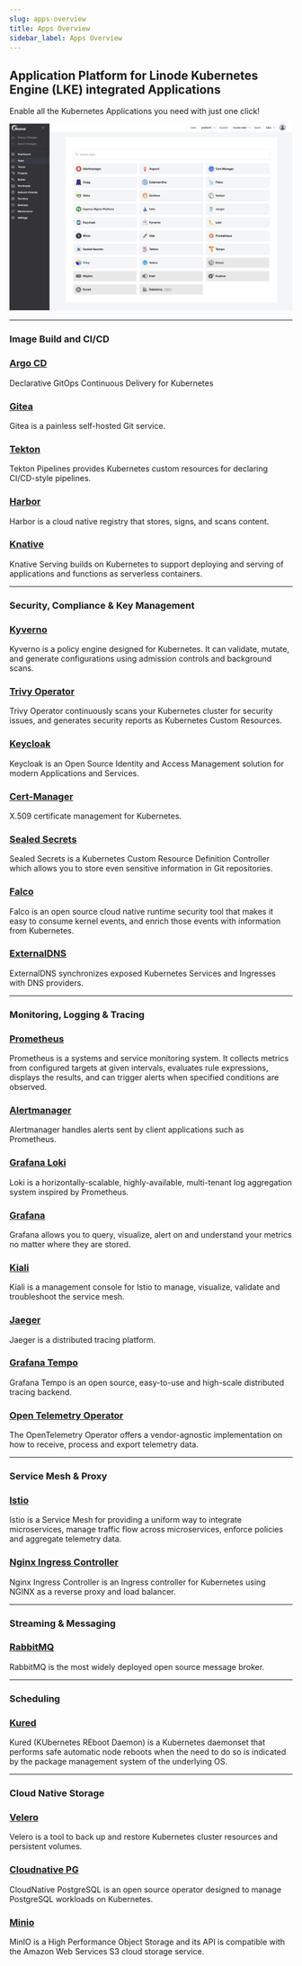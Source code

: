 ```yaml
---
slug: apps-overview
title: Apps Overview
sidebar_label: Apps Overview
---
```


## Application Platform for Linode Kubernetes Engine (LKE) integrated Applications

Enable all the Kubernetes Applications you need with just one click!


![integrated-apps](../img/integrated-apps.png)

---
### Image Build and CI/CD

### [Argo CD](argocd.md)
Declarative GitOps Continuous Delivery for Kubernetes

### [Gitea](gitea.md)
Gitea is a painless self-hosted Git service.

### [Tekton](tekton.md)
Tekton Pipelines provides Kubernetes custom resources for declaring CI/CD-style pipelines.

### [Harbor](harbor.md)
Harbor is a cloud native registry that stores, signs, and scans content.

### [Knative](knative.md)
Knative Serving builds on Kubernetes to support deploying and serving of applications and functions as serverless containers.

---

### Security, Compliance & Key Management

### [Kyverno](kyverno.md)
Kyverno is a policy engine designed for Kubernetes. It can validate, mutate, and generate configurations using admission controls and background scans.

### [Trivy Operator](trivy.md)
Trivy Operator continuously scans your Kubernetes cluster for security issues, and generates security reports as Kubernetes Custom Resources.

### [Keycloak](keycloak.md)
Keycloak is an Open Source Identity and Access Management solution for modern Applications and Services.

### [Cert-Manager](certmanager.md)
X.509 certificate management for Kubernetes.

### [Sealed Secrets](sealedsecrets.md)
Sealed Secrets is a Kubernetes Custom Resource Definition Controller which allows you to store even sensitive information in Git repositories.

### [Falco](falco.md)
Falco is an open source cloud native runtime security tool that makes it easy to consume kernel events, and enrich those events with information from Kubernetes.

### [ExternalDNS](external-dns)
ExternalDNS synchronizes exposed Kubernetes Services and Ingresses with DNS providers.

---

### Monitoring, Logging & Tracing

### [Prometheus](prometheus.md)
Prometheus is a systems and service monitoring system. It collects metrics from configured targets at given intervals, evaluates rule expressions, displays the results, and can trigger alerts when specified conditions are observed.

### [Alertmanager](alertmanager.md)
Alertmanager handles alerts sent by client applications such as Prometheus.

### [Grafana Loki](loki.md)
Loki is a horizontally-scalable, highly-available, multi-tenant log aggregation system inspired by Prometheus.

### [Grafana](grafana.md)
Grafana allows you to query, visualize, alert on and understand your metrics no matter where they are stored.

### [Kiali](kiali.md)
Kiali is a management console for Istio to manage, visualize, validate and troubleshoot the service mesh.

### [Jaeger](jaeger.md)
Jaeger is a distributed tracing platform.

### [Grafana Tempo](tempo.md)
Grafana Tempo is an open source, easy-to-use and high-scale distributed tracing backend.

### [Open Telemetry Operator](otel.md)
The OpenTelemetry Operator offers a vendor-agnostic implementation on how to receive, process and export telemetry data.

---

### Service Mesh & Proxy

### [Istio](istio.md)
Istio is a Service Mesh for providing a uniform way to integrate microservices, manage traffic flow across microservices, enforce policies and aggregate telemetry data.

### [Nginx Ingress Controller](ingress-nginx.md)
Nginx Ingress Controller is an Ingress controller for Kubernetes using NGINX as a reverse proxy and load balancer.

---

### Streaming & Messaging

### [RabbitMQ](rabbitmq.md)
RabbitMQ is the most widely deployed open source message broker.

---

### Scheduling

### [Kured](kured.md)
Kured (KUbernetes REboot Daemon) is a Kubernetes daemonset that performs safe automatic node reboots when the need to do so is indicated by the package management system of the underlying OS.

---

### Cloud Native Storage

### [Velero](velero.md)
Velero is a tool to back up and restore Kubernetes cluster resources and persistent volumes.

### [Cloudnative PG](cloudnativepg.md)
CloudNative PostgreSQL is an open source operator designed to manage PostgreSQL workloads on Kubernetes.

### [Minio](minio.md)
MinIO is a High Performance Object Storage and its API is compatible with the Amazon Web Services S3 cloud storage service.


